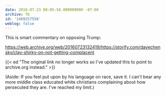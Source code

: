 ```yaml
---
date: 2016-07-23 00:05:58.000000000 -07:00
archive: fb
id: '1469257558'
weblog: false
---
```


This is smart commentary on opposing Trump: 

https://web.archive.org/web/20160723132419/https://storify.com/davechensky/clay-shirky-on-not-getting-complacent

{{< ed "The original link no longer works so I've updated this to point to archive.org instead." >}}

(Aside: If you feel put upon by his language on race, save it. I can't bear any more middle class educated white christians complaining about how persecuted they are. I've reached my limit.)
